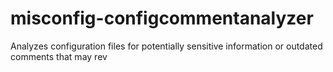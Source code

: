 # misconfig-configcommentanalyzer
Analyzes configuration files for potentially sensitive information or outdated comments that may rev
